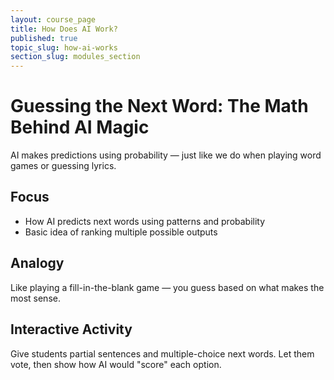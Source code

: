 ```yaml
---
layout: course_page
title: How Does AI Work?
published: true
topic_slug: how-ai-works
section_slug: modules_section
---
```


# Guessing the Next Word: The Math Behind AI Magic

AI makes predictions using probability — just like we do when playing word games or guessing lyrics.

## Focus
- How AI predicts next words using patterns and probability
- Basic idea of ranking multiple possible outputs

## Analogy
Like playing a fill-in-the-blank game — you guess based on what makes the most sense.

## Interactive Activity
Give students partial sentences and multiple-choice next words. Let them vote, then show how AI would "score" each option.
